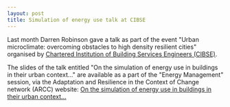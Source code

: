 ```yaml
---
layout: post
title: Simulation of energy use talk at CIBSE
---
```


Last month Darren Robinson gave a talk as part of the event "Urban microclimate: overcoming obstacles to high density resilient cities" organised by [Chartered Institution of Building Services Engineers (CIBSE)](http://www.cibse.org/). 

The slides of the talk entitled "On the simulation of energy use in buildings in their urban context..." are available as a part of the "Energy Management" session, via the Adaptation and Resilience in the Context of Change network (ARCC) website:
[On the simulation of energy use in buildings in their urban context...](http://www.arcc-network.org.uk/people-making-changes/urban-micro-climate/#4) 


